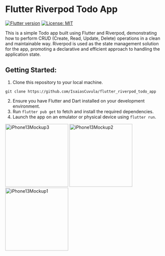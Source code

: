 # Flutter Riverpod Todo App
[![Flutter version](https://img.shields.io/badge/flutter-stable-blue?logo=flutter)](https://flutter.dev/docs/development/tools/sdk/releases)
[![License: MIT](https://img.shields.io/badge/license-MIT-purple.svg)](https://opensource.org/licenses/MIT)

This is a simple Todo app built using Flutter and Riverpod, demonstrating how to perform CRUD (Create, Read, Update, Delete) operations in a clean and maintainable way. Riverpod is used as the state management solution for the app, promoting a declarative and efficient approach to handling the application state.

## Getting Started:

1. Clone this repository to your local machine.
```
git clone https://github.com/IsaiasCuvula/flutter_riverpod_todo_app
```
2. Ensure you have Flutter and Dart installed on your development environment.
3. Run ```flutter pub get``` to fetch and install the required dependencies.
4. Launch the app on an emulator or physical device using ```flutter run```.

<p align="left">
 <img width="200" alt="iPhone13Mockup3" src="https://github.com/IsaiasCuvula/flutter_riverpod_todo_app/assets/68303716/161762c8-f304-4b19-9f4e-4006f50fdc83" />

<img width="200" alt="iPhone13Mockup2" src="https://github.com/IsaiasCuvula/flutter_riverpod_todo_app/assets/68303716/f23c201c-77d3-4fec-9339-3c9b47dce835" />
  
<img width="200" alt="iPhone13Mockup1" src="https://github.com/IsaiasCuvula/flutter_riverpod_todo_app/assets/68303716/62148f69-34f8-4f49-9889-a6649336723b" />
</p>

